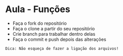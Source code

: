 # Aula - Funções

- Faça o fork do repositório
- Faça o clone a partir do seu repositório
- Crie branch para trabalhar dentro delas
- Faça o commit e push depois das alterações

```Dica: Não esqueça de fazer a ligação dos arquivos!```
